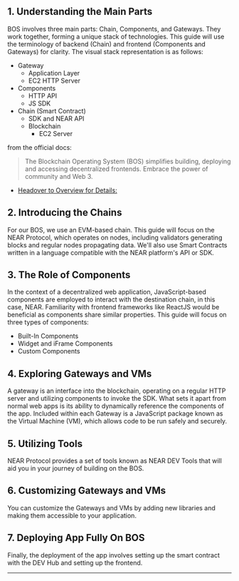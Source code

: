 


## 1. Understanding the Main Parts

BOS involves three main parts: Chain, Components, and Gateways. They work together, forming a unique stack of technologies. This guide will use the terminology of backend (Chain) and frontend (Components and Gateways) for clarity. The visual stack representation is as follows:

- Gateway
  - Application Layer
  - EC2 HTTP Server
- Components
  - HTTP API
  - JS SDK
- Chain (Smart Contract)
  - SDK and NEAR API
  - Blockchain
    - EC2 Server


from the official docs:
> The Blockchain Operating System (BOS) simplifies building, deploying and accessing decentralized frontends. Embrace the power of community and Web 3.

- [Headover to Overview for Details:](./Overview/detail.md)



## 2. Introducing the Chains

For our BOS, we use an EVM-based chain. This guide will focus on the NEAR Protocol, which operates on nodes, including validators generating blocks and regular nodes propagating data. We'll also use Smart Contracts written in a language compatible with the NEAR platform's API or SDK.

## 3. The Role of Components

In the context of a decentralized web application, JavaScript-based components are employed to interact with the destination chain, in this case, NEAR. Familiarity with frontend frameworks like ReactJS would be beneficial as components share similar properties. This guide will focus on three types of components:

- Built-In Components
- Widget and iFrame Components
- Custom Components

## 4. Exploring Gateways and VMs

A gateway is an interface into the blockchain, operating on a regular HTTP server and utilizing components to invoke the SDK. What sets it apart from normal web apps is its ability to dynamically reference the components of the app. Included within each Gateway is a JavaScript package known as the Virtual Machine (VM), which allows code to be run safely and securely.

## 5. Utilizing Tools

NEAR Protocol provides a set of tools known as NEAR DEV Tools that will aid you in your journey of building on the BOS.

## 6. Customizing Gateways and VMs

You can customize the Gateways and VMs by adding new libraries and making them accessible to your application.

## 7. Deploying App Fully On BOS

Finally, the deployment of the app involves setting up the smart contract with the DEV Hub and setting up the frontend.




---




